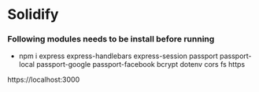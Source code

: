 # Solidify

### Following modules needs to be install before running 
 - npm i express express-handlebars express-session passport passport-local passport-google passport-facebook bcrypt dotenv cors fs https

 https://localhost:3000
